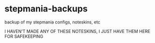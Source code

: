 # stepmania-backups
 backup of my stepmania configs, noteskins, etc


I HAVEN'T MADE ANY OF THESE NOTESKINS, I JUST HAVE THEM HERE FOR SAFEKEEPING
